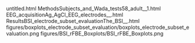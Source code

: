 untitled.html
MethodsSubjects_and_Wada_tests58_adult__1.html
EEG_acquisitionAg_AgCl_EEG_electrodes__.html
ResultsBSI_electrode_subset_evaluationThe_BSI__.html
figures/boxplots_electrode_subset_evaluation/boxplots_electrode_subset_evaluation.png
figures/BSI_rFBE_Boxplots/BSI_rFBE_Boxplots.png